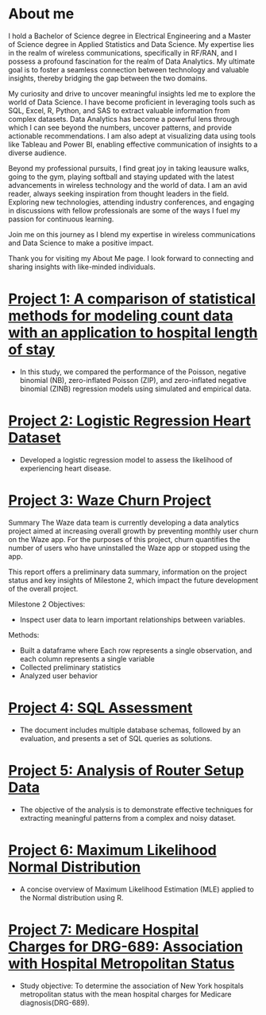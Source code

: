 # About me

I hold a Bachelor of Science degree in Electrical Engineering and a Master of Science degree in Applied Statistics and Data Science. My expertise lies in the realm of wireless communications, specifically in RF/RAN, and I possess a profound fascination for the realm of Data Analytics. My ultimate goal is to foster a seamless connection between technology and valuable insights, thereby bridging the gap between the two domains.

My curiosity and drive to uncover meaningful insights led me to explore the world of Data Science. I have become proficient in leveraging tools such as SQL, Excel, R, Python, and SAS to extract valuable information from complex datasets. Data Analytics has become a powerful lens through which I can see beyond the numbers, uncover patterns, and provide actionable recommendations. I am also adept at visualizing data using tools like Tableau and Power BI, enabling effective communication of insights to a diverse audience.

Beyond my professional pursuits, I find great joy in taking leausure walks, going to the gym, playing softball and staying updated with the latest advancements in wireless technology and the world of data. I am an avid reader, always seeking inspiration from thought leaders in the field. Exploring new technologies, attending industry conferences, and engaging in discussions with fellow professionals are some of the ways I fuel my passion for continuous learning.

Join me on this journey as I blend my expertise in wireless communications and Data Science to make a positive impact.

Thank you for visiting my About Me page. I look forward to connecting and sharing insights with like-minded individuals.

# [Project 1: A comparison of statistical methods for modeling count data with an application to hospital length of stay](https://bmcmedresmethodol.biomedcentral.com/articles/10.1186/s12874-022-01685-8)

* In this study, we compared the performance of the Poisson, negative binomial (NB), zero-inflated Poisson (ZIP), and zero-inflated negative binomial (ZINB) regression models using simulated and empirical data.

# [Project 2: Logistic Regression Heart Dataset](https://github.com/gustavofernandezlembert/Logistic-Regression-Heart-Data-/blob/master/Heart.pdf)

* Developed a logistic regression model to assess the likelihood of experiencing heart disease.

# [Project 3: Waze Churn Project](https://github.com/gustavofernandezlembert/Gustavo-Fernandez/blob/1cd91b161aed7a225d510c0215afaeec90734e3e/%20Waze%20project%20lab.ipynb)

Summary
The Waze data team is currently developing a data analytics project aimed at increasing overall growth by preventing monthly user churn on the Waze app. For the purposes of this project, churn quantifies the number of users who have uninstalled the Waze app or stopped using the app. 

This report offers a preliminary data summary, information on the project status and key insights of Milestone 2, which impact the future development of the overall project.  

Milestone 2 Objectives:

* Inspect user data to learn important relationships between variables. 

Methods: 
* Built a dataframe where Each row represents a single observation, and each column represents a single variable
* Collected preliminary statistics
* Analyzed user behavior

  
# [Project 4: SQL Assessment](https://github.com/gustavofernandezlembert/Example_of_SQL_Querys)

* The document includes multiple database schemas, followed by an evaluation, and presents a set of SQL queries as solutions.

# [Project 5: Analysis of Router Setup Data](https://github.com/gustavofernandezlembert/Analysis-Router-Setup)

* The objective of the analysis is to demonstrate effective techniques for extracting meaningful patterns from a complex and noisy dataset.

# [Project 6: Maximum Likelihood Normal Distribution](https://gustavofernandezlembert.github.io/Maximum-Likelihood/)

* A concise overview of Maximum Likelihood Estimation (MLE) applied to the Normal distribution using R.

# [Project 7: Medicare Hospital Charges for DRG-689: Association with Hospital Metropolitan Status ](https://github.com/gustavofernandezlembert/Medicare-Hospital-Charges-)

* Study objective: To determine the association of New York hospitals metropolitan status with the mean hospital charges for Medicare diagnosis(DRG-689). 





